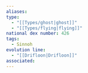 ```yaml
---
aliases: 
type:
  - "[[Types/ghost|ghost]]"
  - "[[Types/flying|flying]]"
national dex number: 426
tags:
  - Sinnoh
evolution line:
  - "[[Drifloon|Drifloon]]"
associated: 
---
```

